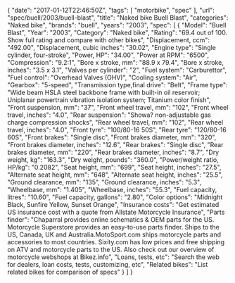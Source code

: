 {
    "date": "2017-01-12T22:46:50Z",
    "tags": [
        "motorbike",
        "spec"
    ],
    "url": "spec\/buell\/2003\/buell-blast",
    "title": "Naked bike Buell Blast",
    "categories": "Naked bike",
    "brands": "buell",
    "years": "2003",
    "spec": [
        {
            "Model": "Buell Blast",
            "Year": "2003",
            "Category": "Naked bike",
            "Rating": "69.4 out of 100. Show full rating and compare with other bikes",
            "Displacement, ccm": "492.00",
            "Displacement, cubic inches": "30.02",
            "Engine type": "Single cylinder, four-stroke",
            "Power, HP": "34.00",
            "Power at RPM": "6500",
            "Compression": "9.2:1",
            "Bore x stroke, mm": "88.9 x 79.4",
            "Bore x stroke, inches": "3.5 x 3.1",
            "Valves per cylinder": "2",
            "Fuel system": "Carburettor",
            "Fuel control": "Overhead Valves (OHV)",
            "Cooling system": "Air",
            "Gearbox": "5-speed",
            "Transmission type,final drive": "Belt",
            "Frame type": "Wide beam HSLA steel backbone frame with built-in oil reservoir; Uniplanar powertrain vibration isolation system; Titanium color finish",
            "Front suspension, mm": "37",
            "Front wheel travel, mm": "102",
            "Front wheel travel, inches": "4.0",
            "Rear suspension": "Showa? non-adjustable gas charge compression shocks",
            "Rear wheel travel, mm": "102",
            "Rear wheel travel, inches": "4.0",
            "Front tyre": "100\/80-16 50S",
            "Rear tyre": "120\/80-16 60S",
            "Front brakes": "Single disc",
            "Front brakes diameter, mm": "320",
            "Front brakes diameter, inches": "12.6",
            "Rear brakes": "Single disc",
            "Rear brakes diameter, mm": "220",
            "Rear brakes diameter, inches": "8.7",
            "Dry weight, kg": "163.3",
            "Dry weight, pounds": "360.0",
            "Power\/weight ratio, HP\/kg": "0.2082",
            "Seat height, mm": "699",
            "Seat height, inches": "27.5",
            "Alternate seat height, mm": "648",
            "Alternate seat height, inches": "25.5",
            "Ground clearance, mm": "135",
            "Ground clearance, inches": "5.3",
            "Wheelbase, mm": "1.405",
            "Wheelbase, inches": "55.3",
            "Fuel capacity, litres": "10.60",
            "Fuel capacity, gallons": "2.80",
            "Color options": "Midnight Black, Sunfire Yellow, Sunset Orange",
            "Insurance costs": "Get estimated US insurance cost with a quote from Allstate Motorcycle Insurance",
            "Parts finder": "Chaparral provides online schematics & OEM parts for the US.   Motorcycle Superstore provides an easy-to-use parts finder. Ships to the US, Canada, UK and Australia.MotoSport.com ships motorcycle parts and accessories to most countries.    Sixity.com has low prices and free shipping on ATV and motorcycle parts to the US. Also check out our overview of motorcycle webshops at Bikez.info",
            "Loans, tests, etc": "Search the web for dealers, loan costs, tests, customizing, etc",
            "Related bikes": "List related bikes for comparison of specs"
        }
    ]
}